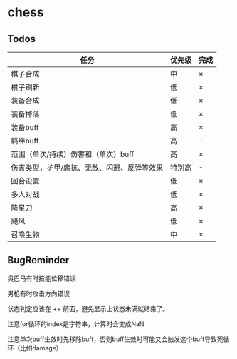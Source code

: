 # chess

## Todos

| 任务 | 优先级 | 完成 |
| ---- | ---- | ---- |
| 棋子合成 | 中 | × |
| 棋子刷新 | 低 | × |
| 装备合成 | 低 | × |
| 装备掉落 | 低 | × |
| 装备buff | 高 | × |
| 羁绊buff | 高 | - |
| 范围（单次/持续）伤害和（单次）buff | 高 | × |
| 伤害类型，护甲/魔抗、无敌、闪避、反弹等效果 | 特别高 | - |
| 回合设置 | 低 | × |
| 多人对战 | 低 | × |
| 降星刀 | 高 | × |
| 飓风 | 低 | × |
| 召唤生物 | 中 | × |

## BugReminder

奥巴马有时技能位移错误

男枪有时攻击方向错误

状态判定应该在 ++ 前面，避免显示上状态未满就结束了。

注意for循环的index是字符串，计算时会变成NaN

注意单次buff生效时先移除buff，否则buff生效时可能又会触发这个buff导致死循环（比如damage）
